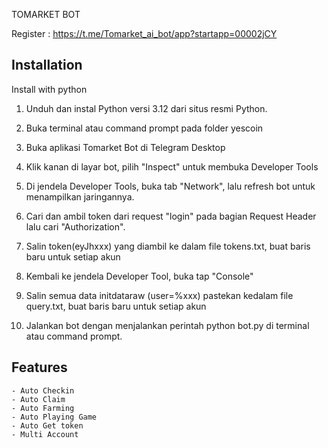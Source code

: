 TOMARKET BOT

Register : https://t.me/Tomarket_ai_bot/app?startapp=00002jCY

## Installation

Install with python

1. Unduh dan instal Python versi 3.12 dari situs resmi Python.

2. Buka terminal atau command prompt pada folder yescoin
3. Buka aplikasi Tomarket Bot di Telegram Desktop
4. Klik kanan di layar bot, pilih "Inspect" untuk membuka Developer Tools
5. Di jendela Developer Tools, buka tab "Network", lalu refresh bot untuk menampilkan jaringannya.
6. Cari dan ambil token dari request "login" pada bagian Request Header lalu cari "Authorization".
7. Salin token(eyJhxxx) yang diambil ke dalam file tokens.txt, buat baris baru untuk setiap akun
8. Kembali ke jendela Developer Tool, buka tap "Console"
9. Salin semua data initdataraw (user=%xxx) pastekan kedalam file query.txt, buat baris baru untuk setiap akun
10. Jalankan bot dengan menjalankan perintah python bot.py di terminal atau command prompt.

## Features

    - Auto Checkin
    - Auto Claim
    - Auto Farming
    - Auto Playing Game
    - Auto Get token
    - Multi Account
